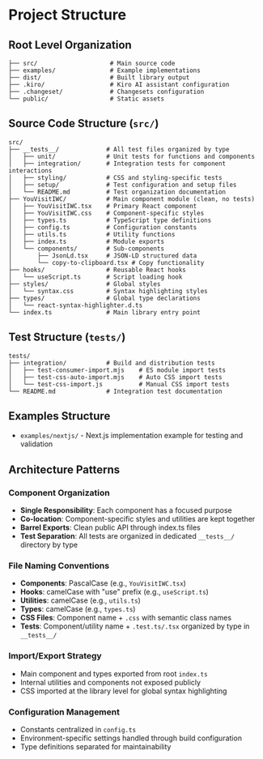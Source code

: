 # Project Structure

## Root Level Organization

```
├── src/                    # Main source code
├── examples/               # Example implementations
├── dist/                   # Built library output
├── .kiro/                  # Kiro AI assistant configuration
├── .changeset/             # Changesets configuration
└── public/                 # Static assets
```

## Source Code Structure (`src/`)

```
src/
├── __tests__/             # All test files organized by type
│   ├── unit/              # Unit tests for functions and components
│   ├── integration/       # Integration tests for component interactions
│   ├── styling/           # CSS and styling-specific tests
│   ├── setup/             # Test configuration and setup files
│   └── README.md          # Test organization documentation
├── YouVisitIWC/           # Main component module (clean, no tests)
│   ├── YouVisitIWC.tsx    # Primary React component
│   ├── YouVisitIWC.css    # Component-specific styles
│   ├── types.ts           # TypeScript type definitions
│   ├── config.ts          # Configuration constants
│   ├── utils.ts           # Utility functions
│   ├── index.ts           # Module exports
│   └── components/        # Sub-components
│       ├── JsonLd.tsx     # JSON-LD structured data
│       └── copy-to-clipboard.tsx # Copy functionality
├── hooks/                 # Reusable React hooks
│   └── useScript.ts       # Script loading hook
├── styles/                # Global styles
│   └── syntax.css         # Syntax highlighting styles
├── types/                 # Global type declarations
│   └── react-syntax-highlighter.d.ts
└── index.ts               # Main library entry point
```

## Test Structure (`tests/`)

```
tests/
├── integration/           # Build and distribution tests
│   ├── test-consumer-import.mjs    # ES module import tests
│   ├── test-css-auto-import.mjs    # Auto CSS import tests
│   └── test-css-import.js          # Manual CSS import tests
└── README.md              # Integration test documentation
```

## Examples Structure

- `examples/nextjs/` - Next.js implementation example for testing and validation

## Architecture Patterns

### Component Organization

- **Single Responsibility**: Each component has a focused purpose
- **Co-location**: Component-specific styles and utilities are kept together
- **Barrel Exports**: Clean public API through index.ts files
- **Test Separation**: All tests are organized in dedicated `__tests__/` directory by type

### File Naming Conventions

- **Components**: PascalCase (e.g., `YouVisitIWC.tsx`)
- **Hooks**: camelCase with "use" prefix (e.g., `useScript.ts`)
- **Utilities**: camelCase (e.g., `utils.ts`)
- **Types**: camelCase (e.g., `types.ts`)
- **CSS Files**: Component name + `.css` with semantic class names
- **Tests**: Component/utility name + `.test.ts/.tsx` organized by type in `__tests__/`

### Import/Export Strategy

- Main component and types exported from root `index.ts`
- Internal utilities and components not exposed publicly
- CSS imported at the library level for global syntax highlighting

### Configuration Management

- Constants centralized in `config.ts`
- Environment-specific settings handled through build configuration
- Type definitions separated for maintainability
